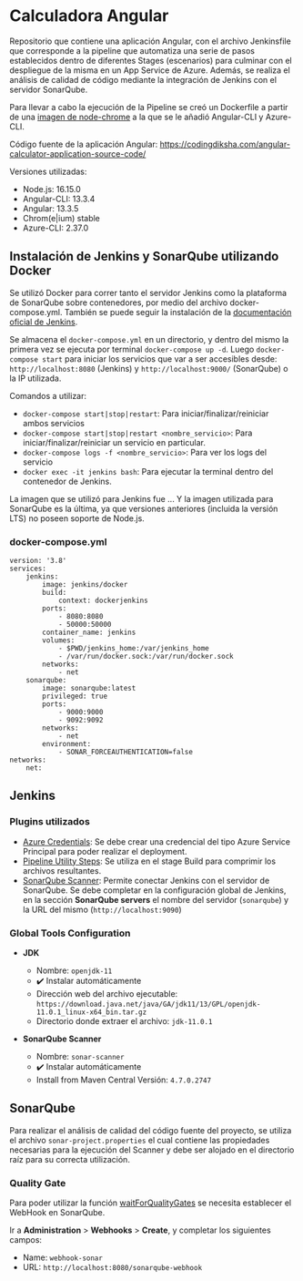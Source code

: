 # Calculadora Angular 
Repositorio que contiene una aplicación Angular, con el archivo Jenkinsfile que corresponde a la pipeline que automatiza una serie de pasos establecidos dentro de diferentes Stages (escenarios) para culminar con el despliegue de la misma en un App Service de Azure. 
Además, se realiza el análisis de calidad de código mediante la integración de Jenkins con el servidor SonarQube.

Para llevar a cabo la ejecución de la Pipeline se creó un Dockerfile a partir de una [imagen de node-chrome](https://hub.docker.com/r/timbru31/node-chrome) a la que se le añadió Angular-CLI y Azure-CLI. 

Código fuente de la aplicación Angular: https://codingdiksha.com/angular-calculator-application-source-code/

Versiones utilizadas: 
- Node.js: 16.15.0
- Angular-CLI: 13.3.4
- Angular: 13.3.5
- Chrom(e|ium) stable
- Azure-CLI: 2.37.0

## Instalación de Jenkins y SonarQube utilizando Docker
Se utilizó Docker para correr tanto el servidor Jenkins como la plataforma de SonarQube sobre contenedores, por medio del archivo docker-compose.yml. También se puede seguir la instalación de la [documentación oficial de Jenkins](https://www.jenkins.io/doc/book/installing/docker/).

Se almacena el `docker-compose.yml` en un directorio, y dentro del mismo la primera vez se ejecuta por terminal `docker-compose up -d`. Luego `docker-compose start` para iniciar los servicios que var a ser accesibles desde: `http://localhost:8080` (Jenkins) y `http://localhost:9000/` (SonarQube) o la IP utilizada. 

Comandos a utilizar: 
- `docker-compose start|stop|restart`: Para iniciar/finalizar/reiniciar ambos servicios 
- `docker-compose start|stop|restart <nombre_servicio>`: Para iniciar/finalizar/reiniciar un servicio en particular.
- `docker-compose logs -f <nombre_servicio>`: Para ver los logs del servicio
- `docker exec -it jenkins bash`: Para ejecutar la terminal dentro del contenedor de Jenkins. 

La imagen que se utilizó para Jenkins fue ... Y la imagen utilizada para SonarQube es la última, ya que versiones anteriores (incluida la versión LTS) no poseen soporte de Node.js. 

### docker-compose.yml

```
version: '3.8'
services:
    jenkins:
        image: jenkins/docker
        build:
            context: dockerjenkins
        ports:
            - 8080:8080
            - 50000:50000
        container_name: jenkins
        volumes:
            - $PWD/jenkins_home:/var/jenkins_home
            - /var/run/docker.sock:/var/run/docker.sock
        networks:
            - net
    sonarqube:
        image: sonarqube:latest
        privileged: true
        ports:
            - 9000:9000
            - 9092:9092
        networks:
            - net
        environment:
            - SONAR_FORCEAUTHENTICATION=false
networks:
    net:
```
## Jenkins
### Plugins utilizados
- [Azure Credentials](https://plugins.jenkins.io/azure-credentials/): Se debe crear una credencial del tipo Azure Service Principal para poder realizar el deployment. 
- [Pipeline Utility Steps](https://plugins.jenkins.io/pipeline-utility-steps/): Se utiliza en el stage Build para comprimir los archivos resultantes. 
- [SonarQube Scanner](https://docs.sonarqube.org/latest/analysis/scan/sonarscanner-for-jenkins/): Permite conectar Jenkins con el servidor de SonarQube. Se debe completar en la configuración global de Jenkins, en la sección **SonarQube servers** el nombre del servidor (`sonarqube`) y la URL del mismo (`http://localhost:9090`)

### Global Tools Configuration
- **JDK** 
  - Nombre: `openjdk-11`
  - :heavy_check_mark: Instalar automáticamente
  - Dirección web del archivo ejecutable: `https://download.java.net/java/GA/jdk11/13/GPL/openjdk-11.0.1_linux-x64_bin.tar.gz`
  - Directorio donde extraer el archivo: `jdk-11.0.1`
  
- **SonarQube Scanner**
  - Nombre: `sonar-scanner`
  - :heavy_check_mark: Instalar automáticamente
  - Install from Maven Central Versión: `4.7.0.2747`

## SonarQube 
Para realizar el análisis de calidad del código fuente del proyecto, se utiliza el archivo `sonar-project.properties` el cual contiene las propiedades necesarias para la ejecución del Scanner y debe ser alojado en el directorio raíz para su correcta utilización. 
### Quality Gate
Para poder utilizar la función [waitForQualityGates](https://www.jenkins.io/doc/pipeline/steps/sonar/) se necesita establecer el WebHook en SonarQube. 

Ir a **Administration** > **Webhooks** > **Create**, y completar los siguientes campos: 
- Name: `webhook-sonar`
- URL: `http://localhost:8080/sonarqube-webhook`
